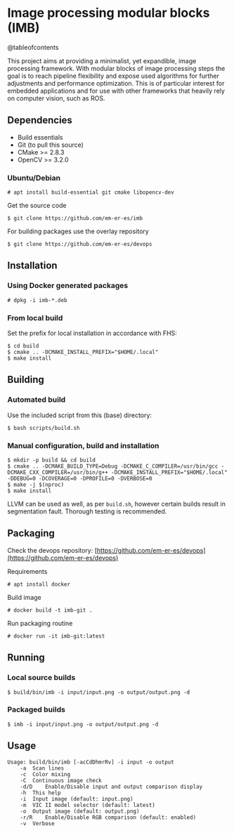 # Image processing modular blocks (IMB)

@tableofcontents

This project aims at providing a minimalist, yet expandible, image processing framework. With modular blocks of image processing steps the goal is to reach pipeline flexibility and expose used algorithms for further adjustments and performance optimization. This is of particular interest for embedded applications and for use with other frameworks that heavily rely on computer vision, such as ROS.

## Dependencies

* Build essentials
* Git (to pull this source)
* CMake >= 2.8.3
* OpenCV >= 3.2.0

### Ubuntu/Debian

```
# apt install build-essential git cmake libopencv-dev
```

Get the source code

```
$ git clone https://github.com/em-er-es/imb
```

For building packages use the overlay repository

```
$ git clone https://github.com/em-er-es/devops
```

## Installation

### Using Docker generated packages

```
# dpkg -i imb-*.deb
```

### From local build

Set the prefix for local installation in accordance with FHS:

```
$ cd build
$ cmake .. -DCMAKE_INSTALL_PREFIX="$HOME/.local"
$ make install
```

## Building

### Automated build

Use the included script from this (base) directory:

```
$ bash scripts/build.sh
```

### Manual configuration, build and installation

```
$ mkdir -p build && cd build
$ cmake .. -DCMAKE_BUILD_TYPE=Debug -DCMAKE_C_COMPILER=/usr/bin/gcc -DCMAKE_CXX_COMPILER=/usr/bin/g++ -DCMAKE_INSTALL_PREFIX="$HOME/.local" -DDEBUG=0 -DCOVERAGE=0 -DPROFILE=0 -DVERBOSE=0
$ make -j $(nproc)
$ make install
```

LLVM can be used as well, as per `build.sh`, however certain builds result in segmentation fault. Thorough testing is recommended.

## Packaging

Check the devops repository: [https://github.com/em-er-es/devops](https://github.com/em-er-es/devops)

Requirements

```
# apt install docker
```

Build image

```
# docker build -t imb-git .
```

Run packaging routine

```
# docker run -it imb-git:latest
```

## Running

### Local source builds

```
$ build/bin/imb -i input/input.png -o output/output.png -d
```

### Packaged builds

```
$ imb -i input/input.png -o output/output.png -d
```

## Usage

```
Usage: build/bin/imb [-acCdDhmrRv] -i input -o output
	-a	Scan lines
	-c	Color mixing
	-C	Continuous image check
	-d/D	Enable/Disable input and output comparison display
	-h	This help
	-i	Input image (default: input.png)
	-m	VIC II model selector (default: latest)
	-o	Output image (default: output.png)
	-r/R	Enable/Disable RGB comparison (default: enabled)
	-v	Verbose
```
